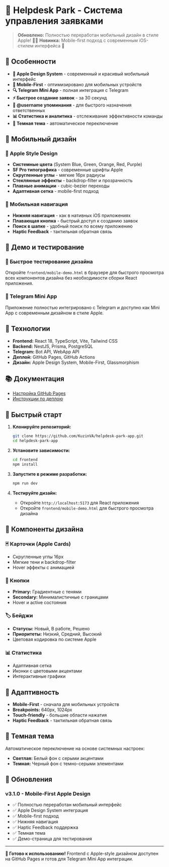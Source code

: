 # 🎠 Helpdesk Park - Система управления заявками

> **Обновлено:** Полностью переработан мобильный дизайн в стиле Apple! 🎨✨
> **Новинка:** Mobile-first подход с современным iOS-стилем интерфейса 📱

## 🚀 Особенности

- **🎨 Apple Design System** - современный и красивый мобильный интерфейс
- **📱 Mobile-First** - оптимизировано для мобильных устройств
- **🔍 Telegram Mini App** - полная интеграция с Telegram
- **⚡ Быстрое создание заявок** - за 30 секунд
- **👥 @username упоминания** - для быстрого назначения ответственных
- **📊 Статистика и аналитика** - отслеживание эффективности команды
- **🌙 Темная тема** - автоматическое переключение

## 📱 Мобильный дизайн

### 🎨 Apple Style Design
- **Системные цвета** (System Blue, Green, Orange, Red, Purple)
- **SF Pro типографика** - современные шрифты Apple
- **Скругленные углы** - мягкие 16px радиусы
- **Стеклянные эффекты** - backdrop-filter и прозрачность
- **Плавные анимации** - cubic-bezier переходы
- **Адаптивная сетка** - mobile-first подход

### 📱 Мобильная навигация
- **Нижняя навигация** - как в нативных iOS приложениях
- **Плавающая кнопка** - быстрый доступ к созданию заявок
- **Поиск в шапке** - удобный поиск по всему приложению
- **Haptic Feedback** - тактильная обратная связь

## 🧪 Демо и тестирование

### 🎯 Быстрое тестирование дизайна
Откройте `frontend/mobile-demo.html` в браузере для быстрого просмотра всех компонентов дизайна без необходимости сборки React приложения.

### 📱 Telegram Mini App
Приложение полностью интегрировано с Telegram и доступно как Mini App с современным дизайном в стиле Apple.

## 🔧 Технологии

- **Frontend:** React 18, TypeScript, Vite, Tailwind CSS
- **Backend:** NestJS, Prisma, PostgreSQL
- **Telegram:** Bot API, WebApp API
- **Деплой:** GitHub Pages, GitHub Actions
- **Дизайн:** Apple Design System, Mobile-First, Glassmorphism

## 📚 Документация

- [Настройка GitHub Pages](GITHUB_PAGES_SETUP.md)
- [Инструкции по деплою](FRONTEND_DEPLOY_INSTRUCTIONS.md)

## 🚀 Быстрый старт

1. **Клонируйте репозиторий:**
   ```bash
   git clone https://github.com/KuzinVA/helpdesk-park-app.git
   cd helpdesk-park-app
   ```

2. **Установите зависимости:**
   ```bash
   cd frontend
   npm install
   ```

3. **Запустите в режиме разработки:**
   ```bash
   npm run dev
   ```

4. **Тестируйте дизайн:**
   - Откройте `http://localhost:5173` для React приложения
   - Откройте `frontend/mobile-demo.html` для быстрого просмотра дизайна

## 🎨 Компоненты дизайна

### 🃏 Карточки (Apple Cards)
- Скругленные углы 16px
- Мягкие тени и backdrop-filter
- Hover эффекты с анимацией

### 🔘 Кнопки
- **Primary:** Градиентные с тенями
- **Secondary:** Минималистичные с границами
- Hover и active состояния

### 🏷️ Бейджи
- **Статусы:** Новый, В работе, Решено
- **Приоритеты:** Низкий, Средний, Высокий
- Цветовая кодировка по системе Apple

### 📊 Статистика
- Адаптивная сетка
- Иконки с цветовыми акцентами
- Интерактивные графики

## 📱 Адаптивность

- **Mobile-First** - сначала для мобильных устройств
- **Breakpoints:** 640px, 1024px
- **Touch-friendly** - большие области нажатия
- **Haptic Feedback** - тактильная обратная связь

## 🌙 Темная тема

Автоматическое переключение на основе системных настроек:
- **Светлая:** Белый фон с серыми акцентами
- **Темная:** Черный фон с темно-серыми элементами

## 🔄 Обновления

### v3.1.0 - Mobile-First Apple Design
- ✅ Полностью переработан мобильный интерфейс
- ✅ Apple Design System интеграция
- ✅ Mobile-first подход
- ✅ Нижняя навигация
- ✅ Haptic Feedback поддержка
- ✅ Темная тема
- ✅ Демо-страница для тестирования

---

**🎉 Готово к использованию!** Frontend с Apple-style дизайном доступен на GitHub Pages и готов для Telegram Mini App интеграции.
